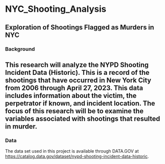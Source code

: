 # NYC_Shooting_Analysis
Exploration of Shootings Flagged as Murders in NYC 
---

### Background
This research will analyze the NYPD Shooting Incident Data (Historic). This is a record of the shootings that have occurred in New York City from 2006 through April 27, 2023.  This data includes information about the victim, the perpetrator if known, and incident location. The focus of this research will be to examine the variables associated with shootings that resulted in murder. 
--

### Data
The data set used in this project is available through DATA.GOV at https://catalog.data.gov/dataset/nypd-shooting-incident-data-historic.
